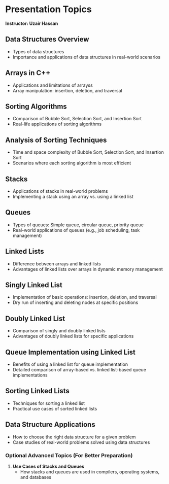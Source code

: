 
# Presentation Topics

**Instructor: Uzair Hassan**

## Data Structures Overview
- Types of data structures
- Importance and applications of data structures in real-world scenarios

## Arrays in C++
- Applications and limitations of arrayss
- Array manipulation: insertion, deletion, and traversal

## Sorting Algorithms
- Comparison of Bubble Sort, Selection Sort, and Insertion Sort
- Real-life applications of sorting algorithms

## Analysis of Sorting Techniques
- Time and space complexity of Bubble Sort, Selection Sort, and Insertion Sort
- Scenarios where each sorting algorithm is most efficient

## Stacks
- Applications of stacks in real-world problems
- Implementing a stack using an array vs. using a linked list

## Queues
- Types of queues: Simple queue, circular queue, priority queue
- Real-world applications of queues (e.g., job scheduling, task management)

## Linked Lists
- Difference between arrays and linked lists
- Advantages of linked lists over arrays in dynamic memory management

## Singly Linked List
- Implementation of basic operations: insertion, deletion, and traversal
- Dry run of inserting and deleting nodes at specific positions

## Doubly Linked List
- Comparison of singly and doubly linked lists
- Advantages of doubly linked lists for specific applications

## Queue Implementation using Linked List
- Benefits of using a linked list for queue implementation
- Detailed comparison of array-based vs. linked list-based queue implementations

## Sorting Linked Lists
- Techniques for sorting a linked list
- Practical use cases of sorted linked lists

## Data Structure Applications
- How to choose the right data structure for a given problem
- Case studies of real-world problems solved using data structures

### Optional Advanced Topics (For Better Preparation)

1. **Use Cases of Stacks and Queues**
   - How stacks and queues are used in compilers, operating systems, and databases
